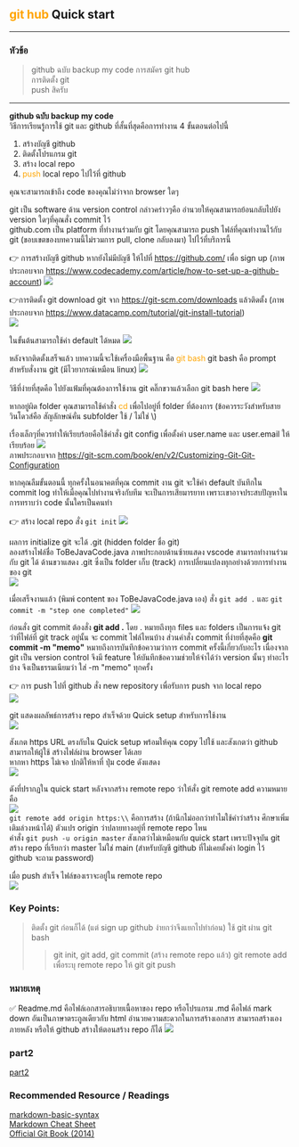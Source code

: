 ## <span style="color:orange">git hub</span> Quick start  
---  
### หัวข้อ  
> github ฉบับ backup my code 
> การสมัคร git hub  
> การติดตั้ง git  
> push สิครับ  
---  
**github ฉบับ backup my code**  
วิธีการเรียนรู้การใช้ git และ github ที่สั้นที่สุดคือการทำงาน 4 ขั้นตอนต่อไปนี้  
1. สร้างบัญชี github  
2. ติดตั้งโปรแกรม git  
3. สร้าง local repo  
4. <span style="color:orange">push</span> local repo ไปไว้ที่ github  

คุณจะสามารถเข้าถึง code ของคุณไม่ว่าจาก browser ใดๆ  

git เป็น software ด้าน version control กล่าวคร่าวๆคือ อำนวยให้คุณสามารถย้อนกลับไปยัง version ใดๆที่คุณสั่ง commit ไว้  
github.com เป็น platform ที่ทำงานร่วมกับ git โดยคุณสามารถ push ไฟล์ที่คุณทำงานไว้กับ git (ขอบเขตของบทความนี้ไม่รวมการ pull, clone กลับลงมา) ไปไว้ที่บริการนี้  

:point_right: การสร้างบัญชี github
หากยังไม่มีบัญชี ให้ไปที่ https://github.com/ เพื่อ sign up (ภาพประกอบจาก https://www.codecademy.com/article/how-to-set-up-a-github-account) 
![](./img/2023-03-09-14-06-37.png)  

:point_right:การติดตั้ง git 
download git จาก https://git-scm.com/downloads แล้วติดตั้ง (ภาพประกอบจาก https://www.datacamp.com/tutorial/git-install-tutorial)   
![](./img/2023-03-09-14-30-45.png)

ในขั้นต้นสามารถใช้ค่า default ได้หมด
![](./img/2023-03-09-14-31-57.png)  

หลังจากติดตั้งเสร็จแล้ว บทความนี้จะใช้เครื่องมือพื้นฐาน คือ <span style="color:orange">git bash</span> 
git bash คือ prompt สำหรับสั่งงาน git (มีไวยากรณ์เหมือน linux) ![](./img/2023-03-09-15-28-14.png)  

วิธีที่ง่ายที่สุดคือ ไปยังแฟ้มที่คุณต้องการใช้งาน git คลิ๊กขวาแล้วเลือก git bash here
![](./img/2023-03-09-15-32-17.png)  

หากอยู่ผิด folder คุณสามารถใช้คำสั่ง <span style="color:orange">cd</span> เพื่อไปอยู่ที่ folder ที่ต้องการ (ข้อควรระวังสำหรับสายวินโดวส์คือ สัญลักษณ์คั่น subfolder ใช้ / ไม่ใช่ \\)  

เรื่องเล็กๆที่ควรทำให้เรียบร้อยคือใช้คำสั่ง git config เพื่อตั้งค่า user.name และ user.email ให้เรียบร้อย 
![](./img/2023-03-09-20-49-32.png)   
ภาพประกอบจาก https://git-scm.com/book/en/v2/Customizing-Git-Git-Configuration  

หากคุณลืมขั้นตอนนี้ ทุกครั้งในอนาคตที่คุณ commit งาน git จะใช้ค่า default บันทึกใน commit log ทำให้เมื่อคุณไปทำงานจริงกับทีม จะเป็นการเสียมารยาท เพราะเขาอาจประสบปัญหาในการทราบว่า code นั้นใครเป็นคนทำ   

:point_right: สร้าง local repo
สั่ง `git init`
![](./img/2023-03-09-15-47-20.png)  

ผลการ initialize git จะได้ .git (hidden folder ชื่อ git)   
ลองสร้างไฟล์ชื่อ ToBeJavaCode.java
ภาพประกอบด้านซ้ายแสดง vscode สามารถทำงานร่วมกับ git ได้ ด้านขวาแสดง .git ซึ่งเป็น folder เก็บ (track) การเปลี่ยนแปลงทุกอย่างด้วยการทำงานของ git  
![](./img/2023-03-09-15-55-27.png)  

เมื่อเสร็จงานแล้ว (พิมพ์ content ของ ToBeJavaCode.java เอง)
สั่ง `git add .` และ `git commit -m "step one completed"`
![](./img/2023-03-09-20-20-46.png)  

ก่อนสั่ง git commit ต้องสั่ง **git add .** โดย . หมายถึงทุก files และ folders เป็นการแจ้ง git ว่าที่ไฟล์ที่ git track อยู่นั้น จะ commit ไฟล์ไหนบ้าง ส่วนคำสั่ง commit ที่ง่ายที่สุดคือ **git commit -m "memo"** หมายถึงการบันทึกข้อความว่าการ commit ครั้งนี้เกี่ยวกับอะไร เนื่องจาก git เป็น version control จึงมี feature ให้บันทึกข้อความช่วยให้จำได้ว่า version นั้นๆ ทำอะไรบ้าง จึงเป็นธรรมเนียมว่า ใส่ -m "memo" ทุกครั้ง  

:point_right: การ push 
ไปที่ github สั่ง new repository เพื่อรับการ push จาก local repo   
![](./img/2023-03-09-16-03-55.png)

git แสดงผลลัพธ์การสร้าง repo สำเร็จด้วย Quick setup สำหรับการใช้งาน  
![](./img/2023-03-09-16-17-44.png)

สังเกต https URL ตรงกับใน Quick setup พร้อมให้คุณ copy ไปใช้ และสังเกตว่า github สามารถให้ผู้ใช้ สร้างไฟล์ผ่าน browser ได้เลย  
หากหา https ไม่เจอ ปกติให้หาที่ ปุ่ม code ดังแสดง  
![](./img/2023-03-09-16-18-58.png)

ดังที่ปรากฏใน quick start หลังจากสร้าง remote repo ว่าให้สั่ง git remote add ความหมายคือ   
![](./img/2023-03-09-20-32-43.png)  
`git remote add origin https:\\`
คือการสร้าง (ถ้านึกไม่ออกว่าทำไมใช้คำว่าสร้าง ศึกษาเพิ่มเติมล่วงหน้าได้) ตัวแปร origin ว่าปลายทางอยู่ที่ remote repo ไหน  
คำสั่ง `git push -u origin master` สังเกตว่าไม่เหมือนกับ quick start เพราะปัจจุบัน git สร้าง repo ที่เรียกว่า master ไม่ใช่ main (สำหรับบัญชี github ที่ไม่เคยตั้งค่า login ไว้ github จะถาม password)  

เมื่อ push สำเร็จ ไฟล์ของเราจะอยู่ใน remote repo  
![](./img/2023-03-09-20-44-32.png)  

### Key Points:
> ติดตั้ง git ก่อนก็ได้ (แต่ sign up github ง่ายกว่าจึงแยกไปทำก่อน)
> ใช้ git ผ่าน git bash
>> git init, git add, git commit
>> (สร้าง remote repo แล้ว) git remote add เพื่อระบุ remote repo ให้ git
>> git push 

### หมายเหตุ
:white_check_mark: Readme.md  คือไฟล์เอกสารอธิบายเนื้อหาของ repo หรือโปรแกรม .md คือไฟล์ mark down อันเป็นภาษาตระกูลเดียวกับ html อำนวยความสะดวกในการสร้างเอกสาร สามารถสร้างเองภายหลัง หรือให้ github สร้างให้ตอนสร้าง repo ก็ได้
![](./img/2023-03-09-21-06-50.png)

### part2
[part2](https://github.com/noob-infinite/git_by_haha/tree/master/part2) 

### Recommended Resource / Readings  
[markdown-basic-syntax](https://www.markdownguide.org/basic-syntax/)  
[Markdown Cheat Sheet](https://www.interviewbit.com/markdown-cheat-sheet/)  
[Official Git Book (2014)](https://git-scm.com/book/en/v2)  
